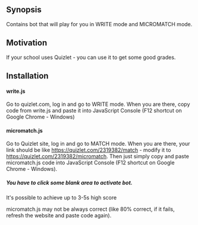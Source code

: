 ## Synopsis

Contains bot that will play for you in WRITE mode and MICROMATCH mode.

## Motivation

If your school uses Quizlet - you can use it to get some good grades.

## Installation

#### write.js

Go to quizlet.com, log in and go to WRITE mode.
When you are there, copy code from write.js and paste it into JavaScript Console (F12 shortcut on Google Chrome - Windows)

#### micromatch.js
Go to Quizlet site, log in and go to MATCH mode.
When you are there, your link should be like https://quizlet.com/2319382/match - modify it to https://quizlet.com/2319382/micromatch.
Then just simply copy and paste micromatch.js code into JavaScript Console (F12 shortcut on Google Chrome - Windows). 
##### You have to click some blank area to activate bot.
It's possible to achieve up to 3-5s high score

micromatch.js may not be always correct (like 80% correct, if it fails, refresh the website and paste code again).